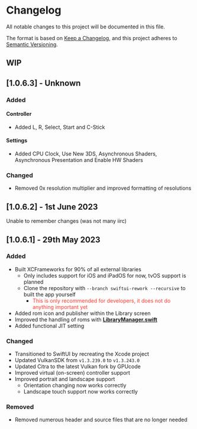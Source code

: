 # Changelog
All notable changes to this project will be documented in this file.

The format is based on [Keep a Changelog](https://keepachangelog.com/en/1.0.0/),
and this project adheres to [Semantic Versioning](https://semver.org/spec/v2.0.0.html).

## WIP
## [1.0.6.3] - Unknown
### Added
#### Controller
- Added L, R, Select, Start and C-Stick

#### Settings
- Added CPU Clock, Use New 3DS, Asynchronous Shaders, Asynchronous Presentation and Enable HW Shaders

### Changed
- Removed 0x resolution multiplier and improved formatting of resolutions

## [1.0.6.2] - 1st June 2023
Unable to remember changes (was not many iirc)

## [1.0.6.1] - 29th May 2023
### Added
- Built XCFrameworks for 90% of all external libraries
  - Only includes support for iOS and iPadOS for now, tvOS support is planned
  - Clone the repository with `--branch swiftui-rework --recursive` to built the app yourself
    - <span style="color: rgb(255, 59, 48)">This is only recommended for developers, it does not do anything important yet</span>
- Added rom icon and publisher within the Library screen
- Improved the handling of roms with **[LibraryManager.swift](../../emuThreeDS/Swift/Classes/LibraryManager.swift)**
- Added functional JIT setting

### Changed
- Transitioned to SwiftUI by recreating the Xcode project
- Updated VulkanSDK from `v1.3.239.0` to `v1.3.243.0`
- Updated Citra to the latest Vulkan fork by GPUcode
- Improved virtual (on-screen) controller support
- Improved portrait and landscape support
  - Orientation changing now works correctly
  - Landscape touch support now works correctly

### Removed
- Removed numerous header and source files that are no longer needed

